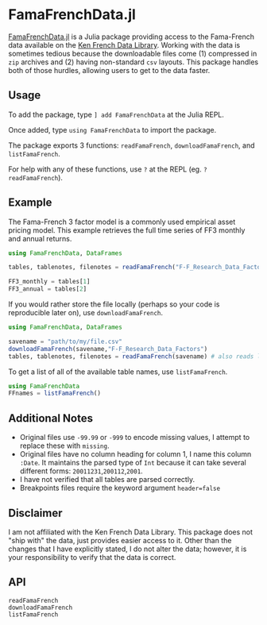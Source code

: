 # FamaFrenchData.jl

[FamaFrenchData.jl](https://github.com/tbeason/FamaFrenchData.jl) is a Julia package providing access to the Fama-French data available on the [Ken French Data Library](https://mba.tuck.dartmouth.edu/pages/faculty/ken.french/data_library.html). Working with the data is sometimes tedious because the downloadable files come (1) compressed in `zip` archives and (2) having non-standard `csv` layouts. This package handles both of those hurdles, allowing users to get to the data faster.

## Usage

To add the package, type `] add FamaFrenchData` at the Julia REPL.

Once added, type `using FamaFrenchData` to import the package.

The package exports 3 functions: `readFamaFrench`, `downloadFamaFrench`, and `listFamaFrench`.

For help with any of these functions, use `?` at the REPL (eg. `?readFamaFrench`).

## Example 
The Fama-French 3 factor model is a commonly used empirical asset pricing model. This example retrieves the full time series of FF3 monthly and annual returns.

```julia
using FamaFrenchData, DataFrames

tables, tablenotes, filenotes = readFamaFrench("F-F_Research_Data_Factors")

FF3_monthly = tables[1]
FF3_annual = tables[2]
```

If you would rather store the file locally (perhaps so your code is reproducible later on), use `downloadFamaFrench`.

```julia
using FamaFrenchData, DataFrames

savename = "path/to/my/file.csv"
downloadFamaFrench(savename,"F-F_Research_Data_Factors")
tables, tablenotes, filenotes = readFamaFrench(savename) # also reads local files
```

To get a list of all of the available table names, use `listFamaFrench`.

```julia
using FamaFrenchData
FFnames = listFamaFrench()
```

## Additional Notes

 - Original files use `-99.99` or `-999` to encode missing values, I attempt to replace these with `missing`.
 - Original files have no column heading for column 1, I name this column `:Date`. It maintains the parsed type of `Int` because it can take several different forms: `20011231`,`200112`,`2001`.
 - I have not verified that all tables are parsed correctly.
 - Breakpoints files require the keyword argument `header=false`


## Disclaimer


I am not affiliated with the Ken French Data Library. This package does not "ship with" the data, just provides easier access to it. Other than the changes that I have explicitly stated, I do not alter the data; however, it is your responsibility to verify that the data is correct.


## API


```@docs
readFamaFrench
downloadFamaFrench
listFamaFrench
```